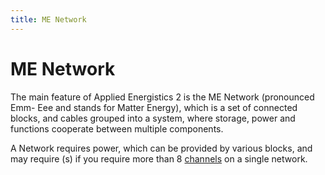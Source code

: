 ```yaml
---
title: ME Network
---
```


# ME Network

The main feature of Applied Energistics 2 is the ME Network (pronounced Emm-
Eee and stands for Matter Energy), which is a set of connected blocks, and
cables grouped into a system, where storage, power and functions cooperate
between multiple components.

A Network requires power, which can be provided by various blocks, and may
require <ItemLink id="appliedenergistics2:controller"/>(s) if you
require more than 8 [channels](me-network/channels.md) on a single network.

<SubCategories category="ME Network" />

